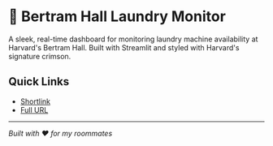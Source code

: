 # 🧺 Bertram Hall Laundry Monitor

A sleek, real-time dashboard for monitoring laundry machine availability at Harvard's Bertram Hall. Built with Streamlit and styled with Harvard's signature crimson.

## Quick Links
- [Shortlink](https://tinyurl.com/bertram-laundry)
- [Full URL](https://dynosol-bertram-laundry-app-qzpo1e.streamlit.app/)


---
*Built with ❤️ for my roommates*